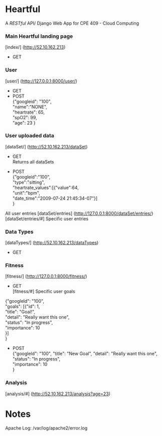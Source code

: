 # Heartful

A *RESTful* API/ Django Web App for CPE 409 - Cloud Computing 

### Main Heartful landing page
[index/] (http://52.10.162.213)  
- GET  

### User
[user/] (http://127.0.0.1:8000/user/)  
- GET  
- POST  
{"googleid": "100",  
 "name":"NONE",  
 "heartrate": 65,  
 "spO2": 99,  
 "age": 23
}

### User uploaded data
[dataSet/] (http://52.10.162.213/dataSet)  

- GET  
Returns all dataSets  

- POST  
{"googleid":"100",     
 "type":"sitting",     
 "heartrate_values":[{"value":64,     
                      "unit":"bpm",    
                      "date_time":"2009-07-24 21:45:34-07"}]  
} 

All user entries
[dataSet/entries] (http://127.0.0.1:8000/dataSet/entries/)    
[dataSet/entries/#] Specific user entries

### Data Types
[dataTypes/] (http://52.10.162.213/dataTypes)

- GET 

### Fitness
[fitness/] (http://127.0.0.1:8000/fitness/)

- GET  
[fitness/#] Specific user goals  

{"googleId": "100",  
 "goals": [{"id": 1,   
            "title": "Goal!",   
            "detail": "Really want this one",  
            "status": "In progress",   
            "importance": 10   
          }]  
}  

- POST  
{"googleId": "100",
 "title": "New Goal", 
 "detail": "Really want this one",  
 "status": "In progress",   
 "importance": 10   
}


### Analysis
[analysis/#] (http://52.10.162.213/analysis?age=23)

# Notes
Apache Log: /var/log/apache2/error.log
